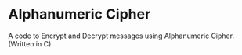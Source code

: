 # Alphanumeric Cipher

A code to Encrypt and Decrypt messages using Alphanumeric Cipher. (Written in C)

